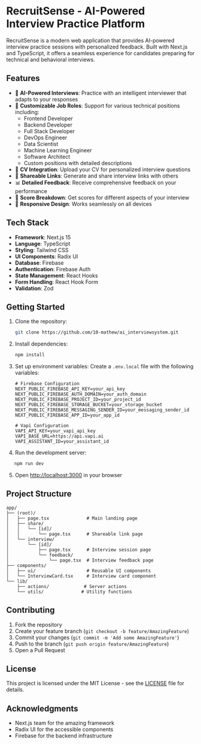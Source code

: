 # RecruitSense - AI-Powered Interview Practice Platform

RecruitSense is a modern web application that provides AI-powered interview practice sessions with personalized feedback. Built with Next.js and TypeScript, it offers a seamless experience for candidates preparing for technical and behavioral interviews.

## Features

- 🤖 **AI-Powered Interviews**: Practice with an intelligent interviewer that adapts to your responses
- 📝 **Customizable Job Roles**: Support for various technical positions including:
  - Frontend Developer
  - Backend Developer
  - Full Stack Developer
  - DevOps Engineer
  - Data Scientist
  - Machine Learning Engineer
  - Software Architect
  - Custom positions with detailed descriptions
- 📄 **CV Integration**: Upload your CV for personalized interview questions
- 🔗 **Shareable Links**: Generate and share interview links with others
- 📊 **Detailed Feedback**: Receive comprehensive feedback on your performance
- 🎯 **Score Breakdown**: Get scores for different aspects of your interview
- 📱 **Responsive Design**: Works seamlessly on all devices

## Tech Stack

- **Framework**: Next.js 15
- **Language**: TypeScript
- **Styling**: Tailwind CSS
- **UI Components**: Radix UI
- **Database**: Firebase
- **Authentication**: Firebase Auth
- **State Management**: React Hooks
- **Form Handling**: React Hook Form
- **Validation**: Zod

## Getting Started

1. Clone the repository:
   ```bash
   git clone https://github.com/10-mathew/ai_interviewsystem.git
   ```

2. Install dependencies:
   ```bash
   npm install
   ```

3. Set up environment variables:
   Create a `.env.local` file with the following variables:
   ```
   # Firebase Configuration
   NEXT_PUBLIC_FIREBASE_API_KEY=your_api_key
   NEXT_PUBLIC_FIREBASE_AUTH_DOMAIN=your_auth_domain
   NEXT_PUBLIC_FIREBASE_PROJECT_ID=your_project_id
   NEXT_PUBLIC_FIREBASE_STORAGE_BUCKET=your_storage_bucket
   NEXT_PUBLIC_FIREBASE_MESSAGING_SENDER_ID=your_messaging_sender_id
   NEXT_PUBLIC_FIREBASE_APP_ID=your_app_id

   # Vapi Configuration
   VAPI_API_KEY=your_vapi_api_key
   VAPI_BASE_URL=https://api.vapi.ai
   VAPI_ASSISTANT_ID=your_assistant_id
   ```

4. Run the development server:
```bash
   npm run dev
   ```

5. Open [http://localhost:3000](http://localhost:3000) in your browser

## Project Structure

```
app/
├── (root)/
│   ├── page.tsx              # Main landing page
│   ├── share/
│   │   └── [id]/
│   │       └── page.tsx      # Shareable link page
│   └── interview/
│       └── [id]/
│           ├── page.tsx      # Interview session page
│           └── feedback/
│               └── page.tsx  # Interview feedback page
├── components/
│   ├── ui/                   # Reusable UI components
│   └── InterviewCard.tsx     # Interview card component
└── lib/
    ├── actions/             # Server actions
    └── utils/              # Utility functions
```

## Contributing

1. Fork the repository
2. Create your feature branch (`git checkout -b feature/AmazingFeature`)
3. Commit your changes (`git commit -m 'Add some AmazingFeature'`)
4. Push to the branch (`git push origin feature/AmazingFeature`)
5. Open a Pull Request

## License

This project is licensed under the MIT License - see the [LICENSE](LICENSE) file for details.

## Acknowledgments

- Next.js team for the amazing framework
- Radix UI for the accessible components
- Firebase for the backend infrastructure

